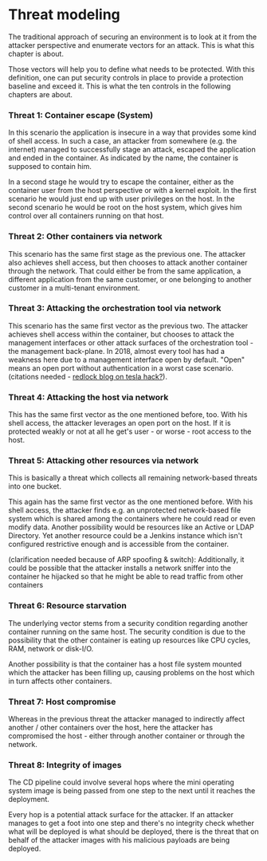 
# Threat modeling

The traditional approach of securing an environment is to look at it from the attacker perspective and enumerate vectors for an attack. This is what this chapter is about.

Those vectors will help you to define what needs to be protected. With this definition, one can put security controls in place to provide a protection baseline and exceed it. This is what the ten controls in the following chapters are about.


### Threat 1: Container escape (System)

In this scenario the application is insecure in a way that provides some kind of shell access. In such a case, an attacker from somewhere (e.g. the internet) managed to successfully stage an attack, escaped the application and ended in the container. As indicated by the name, the container is supposed to contain him.

In a second stage he would try to escape the container, either as the container user from the host perspective or with a kernel exploit. In the first scenario he would just end up with user privileges on the host. In the second scenario he would be root on the host system, which gives him control over all containers running on that host.

### Threat 2: Other containers via network

This scenario has the same first stage as the previous one. The attacker also achieves shell access, but then chooses to attack another container through the network. That could either be from the same application, a different application from the same customer, or one belonging to another customer in a multi-tenant environment.

### Threat 3: Attacking the orchestration tool via network

This scenario has the same first vector as the previous two. The attacker achieves shell access within the container, but chooses to attack the management interfaces or other attack surfaces of the orchestration tool - the management back-plane. In 2018, almost every tool has had a weakness here due to a management interface open by default. "Open" means an open port without authentication in a worst case scenario. (citations needed - [redlock blog on tesla hack?](https://redlock.io/blog/cryptojacking-tesla)).

### Threat 4: Attacking the host via network

This has the same first vector as the one mentioned before, too. With his shell access, the attacker leverages an open port on the host. If it is protected weakly or not at all he get's user - or worse - root access to the host.

### Threat 5: Attacking other resources via network

This is basically a threat which collects all remaining network-based threats into one bucket.

This again has the same first vector as the one mentioned before. With his shell access, the attacker finds e.g. an unprotected network-based file system which is shared among the containers where he could read or even modify data. Another possibility would be resources like an Active or LDAP Directory. Yet another resource could be a Jenkins instance which isn't configured restrictive enough and is accessible from the container.

(clarification needed because of ARP spoofing & switch): Additionally, it could be possible that the attacker installs a network sniffer into the container he hijacked so that he might be able to read traffic from other containers

### Threat 6: Resource starvation

The underlying vector stems from a security condition regarding another container
running on the same host. The security condition is due to the
possibility that the other container is eating up resources like CPU cycles,
RAM, network or disk-I/O.

Another possibility is that the container has a host file system mounted which the
attacker has been filling up, causing problems on the host which in turn
affects other containers.

### Threat 7: Host compromise

Whereas in the previous threat the attacker managed to indirectly affect another / other containers over the host, 
here the attacker has compromised the host - either through another container or through the network.


### Threat 8: Integrity of images

The CD pipeline could involve several hops where the mini operating system image is
being passed from one step to the next until it reaches the deployment.

Every hop is a potential attack surface for the attacker. If an attacker manages
to get a foot into one step and there's no integrity check whether what will be
deployed is what should be deployed, there is the threat that on behalf of the
attacker images with his malicious payloads are being deployed.


